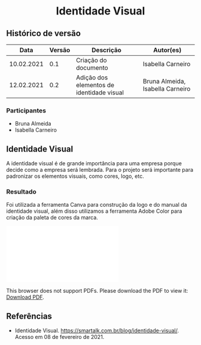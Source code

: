 # <center> Identidade Visual

## Histórico de versão
|Data | Versão | Descrição | Autor(es)
| -- | -- | -- | -- |
| 10.02.2021 | 0.1 | Criação do documento | Isabella Carneiro |
| 12.02.2021 | 0.2 | Adição dos elementos de identidade visual | Bruna Almeida, Isabella Carneiro |

### Participantes

* Bruna Almeida 
* Isabella Carneiro 

## Identidade Visual
A identidade visual é de grande importância para uma empresa porque decide como a empresa será lembrada. Para o projeto será importante para padronizar os elementos visuais, como cores, logo, etc.

### Resultado
Foi utilizada a ferramenta Canva para construção da logo e do manual da identidade visual, além disso utilizamos a ferramenta Adobe Color para criação da paleta de cores da marca.

<object data="../../img/CONCEITOS BASE (1).pdf" type="application/pdf" width="820px" height="400px">
<embed src="../../img/CONCEITOS BASE (1).pdf">
        <p>This browser does not support PDFs. Please download the PDF to view it: <a href="../../img/CONCEITOS BASE (1).pdf">Download PDF</a>.</p>
    </embed>
</object>

## Referências

- Identidade Visual. https://smartalk.com.br/blog/identidade-visual/. Acesso em 08 de fevereiro de 2021.
